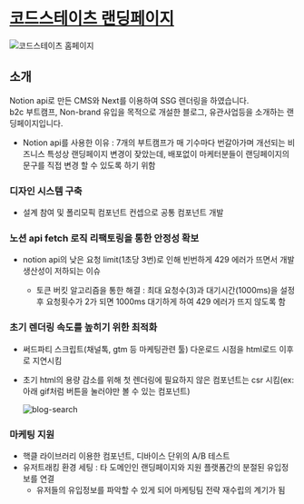 # [코드스테이츠 랜딩페이지](https://www.codestates.com)

![코드스테이츠 홈페이지](https://www.datocms-assets.com/107137/1698302941-2023-10-26-3-48-56.png)

## 소개

Notion api로 만든 CMS와 Next를 이용하여 SSG 렌더링을 하였습니다.  
b2c 부트캠프, Non-brand 유입을 목적으로 개설한 블로그, 유관사업등을 소개하는 랜딩페이지입니다.

- Notion api를 사용한 이유 : 7개의 부트캠프가 매 기수마다 번갈아가며 개선되는 비즈니스 특성상 랜딩페이지 변경이 잦았는데, 배포없이 마케터분들이 랜딩페이지의 문구를 직접 변경 할 수 있도록 하기 위함

### 디자인 시스템 구축

- 설계 참여 및 폴리모픽 컴포넌트 컨셉으로 공통 컴포넌트 개발

### 노션 api fetch 로직 리팩토링을 통한 안정성 확보

- notion api의 낮은 요청 limit(1초당 3번)로 인해 빈번하게 429 에러가 뜨면서 개발 생산성이 저하되는 이슈

  - 토큰 버킷 알고리즘을 통한 해결 : 최대 요청수(3)과 대기시간(1000ms)을 설정후 요청횟수가 2가 되면 1000ms 대기하게 하여 429 에러가 뜨지 않도록 함

### 초기 렌더링 속도를 높히기 위한 최적화

- 써드파티 스크립트(채널톡, gtm 등 마케팅관련 툴) 다운로드 시점을 html로드 이후로 지연시킴
- 초기 html의 용량 감소를 위해 첫 렌더링에 필요하지 않은 컴포넌트는 csr 시킴(ex: 아래 gif처럼 버튼을 눌러야만 볼 수 있는 컴포넌트)

  ![blog-search](https://www.datocms-assets.com/107137/1698304561-blog-searchtoggle.gif)

### 마케팅 지원

- 핵클 라이브러리 이용한 컴포넌트, 디바이스 단위의 A/B 테스트
- 유저트래킹 환경 세팅 : 타 도메인인 랜딩페이지와 지원 플랫폼간의 분절된 유입정보를 연결
  - 유저들의 유입정보를 파악할 수 있게 되어 마케팅팀 전략 재수립의 계기가 됨
